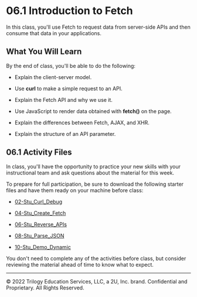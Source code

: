# 06.1 Introduction to Fetch
In this class, you'll use Fetch to request data from server-side APIs and then consume that data in your applications.

## What You Will Learn
By the end of class, you'll be able to do the following:

* Explain the client-server model.

* Use **curl** to make a simple request to an API.

* Explain the Fetch API and why we use it.

* Use JavaScript to render data obtained with **fetch()** on the page.

* Explain the differences between Fetch, AJAX, and XHR.

* Explain the structure of an API parameter.

## 06.1 Activity Files
In class, you'll have the opportunity to practice your new skills with your instructional team and ask questions about the material for this week.

To prepare for full participation, be sure to download the following starter files and have them ready on your machine before class:

* [02-Stu_Curl_Debug](https://static.fullstack-bootcamp.com/lesson-files/06-Server-Side-APIs/02-Stu_Curl_Debug.zip)

* [04-Stu_Create_Fetch](https://static.fullstack-bootcamp.com/lesson-files/06-Server-Side-APIs/04-Stu_Create_Fetch.zip)

* [06-Stu_Reverse_APIs](https://static.fullstack-bootcamp.com/lesson-files/06-Server-Side-APIs/06-Stu_Reverse_APIs.zip)

* [08-Stu_Parse_JSON](https://static.fullstack-bootcamp.com/lesson-files/06-Server-Side-APIs/08-Stu_Parse_JSON.zip)

* [10-Stu_Demo_Dynamic](https://static.fullstack-bootcamp.com/lesson-files/06-Server-Side-APIs/10-Stu_Demo_Dynamic.zip)

You don't need to complete any of the activities before class, but consider reviewing the material ahead of time to know what to expect.

---
© 2022 Trilogy Education Services, LLC, a 2U, Inc. brand. Confidential and Proprietary. All Rights Reserved.
